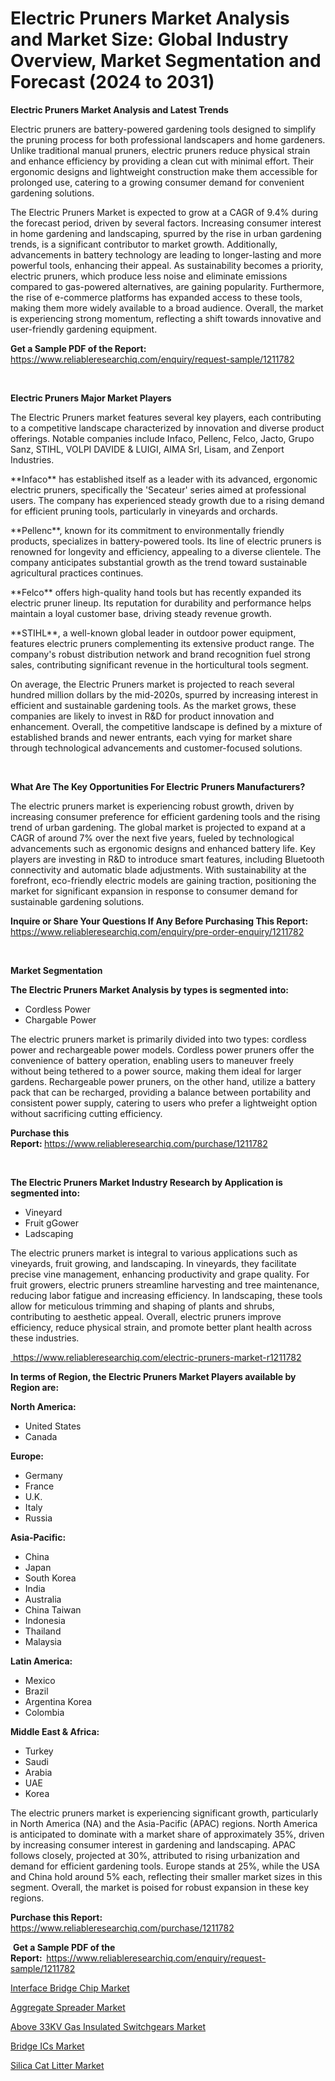 <p><h1>Electric Pruners Market Analysis and Market Size: Global Industry Overview, Market Segmentation and Forecast (2024 to 2031)</h1></p><p><strong>Electric Pruners Market Analysis and Latest Trends</strong></p>
<p><p>Electric pruners are battery-powered gardening tools designed to simplify the pruning process for both professional landscapers and home gardeners. Unlike traditional manual pruners, electric pruners reduce physical strain and enhance efficiency by providing a clean cut with minimal effort. Their ergonomic designs and lightweight construction make them accessible for prolonged use, catering to a growing consumer demand for convenient gardening solutions.</p><p>The Electric Pruners Market is expected to grow at a CAGR of 9.4% during the forecast period, driven by several factors. Increasing consumer interest in home gardening and landscaping, spurred by the rise in urban gardening trends, is a significant contributor to market growth. Additionally, advancements in battery technology are leading to longer-lasting and more powerful tools, enhancing their appeal. As sustainability becomes a priority, electric pruners, which produce less noise and eliminate emissions compared to gas-powered alternatives, are gaining popularity. Furthermore, the rise of e-commerce platforms has expanded access to these tools, making them more widely available to a broad audience. Overall, the market is experiencing strong momentum, reflecting a shift towards innovative and user-friendly gardening equipment.</p></p>
<p><strong>Get a Sample PDF of the Report:&nbsp;</strong> <a href="https://www.reliableresearchiq.com/enquiry/request-sample/1211782?utm_campaign=1124&utm_medium=2&utm_source=Github&utm_content=ia&utm_term=05102024&utm_id=electric-pruners">https://www.reliableresearchiq.com/enquiry/request-sample/1211782</a></p>
<p>&nbsp;</p>
<p><strong>Electric Pruners Major Market Players</strong></p>
<p><p>The Electric Pruners market features several key players, each contributing to a competitive landscape characterized by innovation and diverse product offerings. Notable companies include Infaco, Pellenc, Felco, Jacto, Grupo Sanz, STIHL, VOLPI DAVIDE & LUIGI, AIMA Srl, Lisam, and Zenport Industries.</p><p>**Infaco** has established itself as a leader with its advanced, ergonomic electric pruners, specifically the 'Secateur' series aimed at professional users. The company has experienced steady growth due to a rising demand for efficient pruning tools, particularly in vineyards and orchards. </p><p>**Pellenc**, known for its commitment to environmentally friendly products, specializes in battery-powered tools. Its line of electric pruners is renowned for longevity and efficiency, appealing to a diverse clientele. The company anticipates substantial growth as the trend toward sustainable agricultural practices continues.</p><p>**Felco** offers high-quality hand tools but has recently expanded its electric pruner lineup. Its reputation for durability and performance helps maintain a loyal customer base, driving steady revenue growth. </p><p>**STIHL**, a well-known global leader in outdoor power equipment, features electric pruners complementing its extensive product range. The company's robust distribution network and brand recognition fuel strong sales, contributing significant revenue in the horticultural tools segment.</p><p>On average, the Electric Pruners market is projected to reach several hundred million dollars by the mid-2020s, spurred by increasing interest in efficient and sustainable gardening tools. As the market grows, these companies are likely to invest in R&D for product innovation and enhancement. Overall, the competitive landscape is defined by a mixture of established brands and newer entrants, each vying for market share through technological advancements and customer-focused solutions.</p></p>
<p>&nbsp;</p>
<p><strong>What Are The Key Opportunities For Electric Pruners Manufacturers?</strong></p>
<p><p>The electric pruners market is experiencing robust growth, driven by increasing consumer preference for efficient gardening tools and the rising trend of urban gardening. The global market is projected to expand at a CAGR of around 7% over the next five years, fueled by technological advancements such as ergonomic designs and enhanced battery life. Key players are investing in R&D to introduce smart features, including Bluetooth connectivity and automatic blade adjustments. With sustainability at the forefront, eco-friendly electric models are gaining traction, positioning the market for significant expansion in response to consumer demand for sustainable gardening solutions.</p></p>
<p><strong>Inquire or Share Your Questions If Any Before Purchasing This Report:</strong> <a href="https://www.reliableresearchiq.com/enquiry/pre-order-enquiry/1211782?utm_campaign=1124&utm_medium=2&utm_source=Github&utm_content=ia&utm_term=05102024&utm_id=electric-pruners">https://www.reliableresearchiq.com/enquiry/pre-order-enquiry/1211782</a></p>
<p>&nbsp;</p>
<p><strong>Market Segmentation</strong></p>
<p><strong>The Electric Pruners Market Analysis by types is segmented into:</strong></p>
<p><ul><li>Cordless Power</li><li>Chargable Power</li></ul></p>
<p><p>The electric pruners market is primarily divided into two types: cordless power and rechargeable power models. Cordless power pruners offer the convenience of battery operation, enabling users to maneuver freely without being tethered to a power source, making them ideal for larger gardens. Rechargeable power pruners, on the other hand, utilize a battery pack that can be recharged, providing a balance between portability and consistent power supply, catering to users who prefer a lightweight option without sacrificing cutting efficiency.</p></p>
<p><strong>Purchase this Report:&nbsp;</strong><a href="https://www.reliableresearchiq.com/purchase/1211782?utm_campaign=1124&utm_medium=2&utm_source=Github&utm_content=ia&utm_term=05102024&utm_id=electric-pruners">https://www.reliableresearchiq.com/purchase/1211782</a></p>
<p>&nbsp;</p>
<p><strong>The Electric Pruners Market Industry Research by Application is segmented into:</strong></p>
<p><ul><li>Vineyard</li><li>Fruit gGower</li><li>Ladscaping</li></ul></p>
<p><p>The electric pruners market is integral to various applications such as vineyards, fruit growing, and landscaping. In vineyards, they facilitate precise vine management, enhancing productivity and grape quality. For fruit growers, electric pruners streamline harvesting and tree maintenance, reducing labor fatigue and increasing efficiency. In landscaping, these tools allow for meticulous trimming and shaping of plants and shrubs, contributing to aesthetic appeal. Overall, electric pruners improve efficiency, reduce physical strain, and promote better plant health across these industries.</p></p>
<p><a href="https://www.reliableresearchiq.com/electric-pruners-market-r1211782?utm_campaign=1124&utm_medium=2&utm_source=Github&utm_content=ia&utm_term=05102024&utm_id=electric-pruners">&nbsp;https://www.reliableresearchiq.com/electric-pruners-market-r1211782</a></p>
<p><strong>In terms of Region, the Electric Pruners Market Players available by Region are:</strong></p>
<p>
    <p> <strong> North America: </strong>
        <ul>
            <li>United States</li>
            <li>Canada</li>
        </ul>
        </p> 
    <p> <strong> Europe: </strong>
        <ul>
            <li>Germany</li>
            <li>France</li>
            <li>U.K.</li>
            <li>Italy</li>
            <li>Russia</li>
        </ul>
        </p> 
    <p> <strong> Asia-Pacific: </strong>
        <ul>
            <li>China</li>
            <li>Japan</li>
            <li>South Korea</li>
            <li>India</li>
            <li>Australia</li>
            <li>China Taiwan</li>
            <li>Indonesia</li>
            <li>Thailand</li>
            <li>Malaysia</li>
        </ul>
        </p> 
    <p> <strong> Latin America: </strong>
        <ul>
            <li>Mexico</li>
            <li>Brazil</li>
            <li>Argentina Korea</li>
            <li>Colombia</li>
        </ul>
        </p> 
    <p> <strong> Middle East & Africa: </strong>
        <ul>
            <li>Turkey</li>
            <li>Saudi</li>
            <li>Arabia</li>
            <li>UAE</li>
            <li>Korea</li>
        </ul>
    </p>
    </p>
<p><p>The electric pruners market is experiencing significant growth, particularly in North America (NA) and the Asia-Pacific (APAC) regions. North America is anticipated to dominate with a market share of approximately 35%, driven by increasing consumer interest in gardening and landscaping. APAC follows closely, projected at 30%, attributed to rising urbanization and demand for efficient gardening tools. Europe stands at 25%, while the USA and China hold around 5% each, reflecting their smaller market sizes in this segment. Overall, the market is poised for robust expansion in these key regions.</p></p>
<p><strong>Purchase this Report: </strong><a href="https://www.reliableresearchiq.com/purchase/1211782?utm_campaign=1124&utm_medium=2&utm_source=Github&utm_content=ia&utm_term=05102024&utm_id=electric-pruners">https://www.reliableresearchiq.com/purchase/1211782</a></p>
<p>&nbsp;<strong>Get a Sample PDF of the Report:&nbsp;&nbsp;</strong><a href="https://www.reliableresearchiq.com/enquiry/request-sample/1211782?utm_campaign=1124&utm_medium=2&utm_source=Github&utm_content=ia&utm_term=05102024&utm_id=electric-pruners">https://www.reliableresearchiq.com/enquiry/request-sample/1211782</a></p>
<p><strong></strong></p>
<p><p><a href="https://issuu.com/reportprime-2/docs/interface-bridge-chip-market-size-2_a843bef09bda75?utm_campaign=1124&utm_medium=2&utm_source=Github&utm_content=ia&utm_term=05102024&utm_id=electric-pruners">Interface Bridge Chip Market</a></p><p><a href="https://www.linkedin.com/pulse/booming-aggregate-spreader-market-sector-analysis-growth-projections-qdlze?utm_campaign=1124&utm_medium=2&utm_source=Github&utm_content=ia&utm_term=05102024&utm_id=electric-pruners">Aggregate Spreader Market</a></p><p><a href="https://github.com/DenisePatterson586/Market-Research-Report-List-1/blob/main/above-33kv-gas-insulated-switchgears-market.md?utm_campaign=1124&utm_medium=2&utm_source=Github&utm_content=ia&utm_term=05102024&utm_id=electric-pruners">Above 33KV Gas Insulated Switchgears Market</a></p><p><a href="https://issuu.com/reportprime-2/docs/bridge-ics-market-size-2030.pptx_0b2cdec1b3c416?utm_campaign=1124&utm_medium=2&utm_source=Github&utm_content=ia&utm_term=05102024&utm_id=electric-pruners">Bridge ICs Market</a></p><p><a href="https://www.linkedin.com/pulse/silica-cat-litter-market-strategic-insights-product-evolution-zwg7c?utm_campaign=1124&utm_medium=2&utm_source=Github&utm_content=ia&utm_term=05102024&utm_id=electric-pruners">Silica Cat Litter Market</a></p></p>